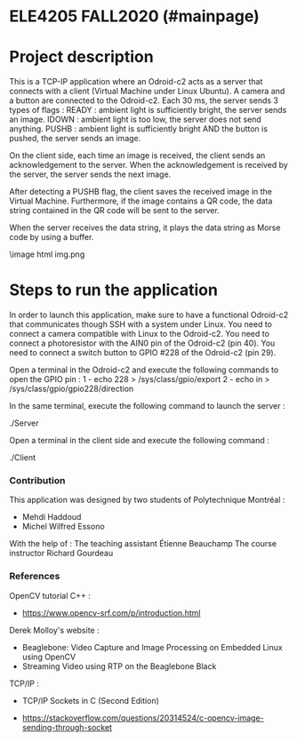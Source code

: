 # ELE4205 FALL2020 (#mainpage)

# Project description

This is a TCP-IP application where an Odroid-c2 acts as a server that connects with a client (Virtual Machine under Linux Ubuntu). A camera and a button are connected to the Odroid-c2.
Each 30 ms, the server sends 3 types of flags :
READY : ambient light is sufficiently bright, the server sends an image.
IDOWN : ambient light is too low, the server does not send anything.
PUSHB : ambient light is sufficiently bright AND the button is pushed, the server sends an image.

On the client side, each time an image is received, the client sends an acknowledgement to the server. When the acknowledgement is received by the server, the server sends the next image.

After detecting a PUSHB flag, the client saves the received image in the Virtual Machine. Furthermore, if the image contains a QR code, the data string contained in the QR code will be sent to the server.

When the server receives the data string, it plays the data string as Morse code by using a buffer.

\image html img.png

# Steps to run the application

In order to launch this application, make sure to have a functional Odroid-c2 that communicates though SSH with a system under Linux.
You need to connect a camera compatible with Linux to the Odroid-c2. 
You need to connect a photoresistor with the AIN0 pin of the Odroid-c2 (pin 40).
You need to connect a switch button to GPIO #228 of the Odroid-c2 (pin 29).

Open a terminal in the Odroid-c2 and execute the following commands to open the GPIO pin :
1 - echo 228 > /sys/class/gpio/export
2 - echo in > /sys/class/gpio/gpio228/direction

In the same terminal, execute the following command to launch the server :

./Server

Open a terminal in the client side and execute the following command :

./Client

### Contribution
This application was designed by two students of Polytechnique Montréal :
- Mehdi Haddoud
- Michel Wilfred Essono

With the help of :
The teaching assistant Étienne Beauchamp
The course instructor Richard Gourdeau

### References
OpenCV tutorial C++ :
- https://www.opencv-srf.com/p/introduction.html


Derek Molloy's website :
- Beaglebone: Video Capture and Image Processing on Embedded Linux
  using OpenCV
- Streaming Video using RTP on the Beaglebone Black

TCP/IP :
- TCP/IP Sockets in C (Second Edition)

- https://stackoverflow.com/questions/20314524/c-opencv-image-sending-through-socket
